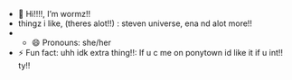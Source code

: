 - 👋 Hi!!!!, I’m wormz!!
- thingz i like, (theres alot!!) : steven universe, ena nd alot more!!
- - 😄 Pronouns: she/her 
- ⚡ Fun fact: uhh idk
extra thing!!: If u c me on ponytown id like it if u int!! ty!!
